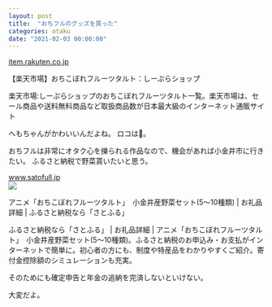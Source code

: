 ```yaml
---
layout: post
title:  "おちフルのグッズを買った"
categories: otaku
date: "2021-02-03 00:00:00"
---
```



<div class="card">
  <a href="https://item.rakuten.co.jp/seasonal-plants/c/0000000146/"></a>
  <div class="card__header">
    <a href="https://item.rakuten.co.jp/seasonal-plants/c/0000000146/">item.rakuten.co.jp</a>
  </div>
  <div class="card__image">
    <img src="">
  </div>
  <div class="card__title">
    <p>【楽天市場】おちこぼれフルーツタルト：しーぷらショップ</p>
  </div>
  <div class="card__description">
    <p>楽天市場:しーぷらショップのおちこぼれフルーツタルト一覧。楽天市場は、セール商品や送料無料商品など取扱商品数が日本最大級のインターネット通販サイト</p>
  </div>
</div>


へもちゃんがかわいいんだよね。
ロコは🥦。

おちフルは非常にオタク心を擽られる作品なので、機会があれば小金井市に行きたい。
ふるさと納税で野菜貰いたいと思う。


<div class="card">
  <a href="https://www.satofull.jp/products/detail.php?product_id=1134048"></a>
  <div class="card__header">
    <a href="https://www.satofull.jp/products/detail.php?product_id=1134048">www.satofull.jp</a>
  </div>
  <div class="card__image">
    <img src="https://www.satofull.jp/upload/save_image/460/046000018/1134048_01_1608112926.jpg">
  </div>
  <div class="card__title">
    <p>
アニメ「おちこぼれフルーツタルト」　小金井産野菜セット(5～10種類) | お礼品詳細 | ふるさと納税なら「さとふる」 
</p>
  </div>
  <div class="card__description">
    <p>ふるさと納税なら「さとふる」 | お礼品詳細 | アニメ「おちこぼれフルーツタルト」　小金井産野菜セット(5～10種類)。ふるさと納税のお申込み・お支払がインターネットで簡単に。初心者の方にも、制度や特産品をわかりやすくご紹介。寄付金控除額のシミュレーションも充実。</p>
  </div>
</div>


そのためにも確定申告と年金の追納を完済しないといけない。

大変だよ。

